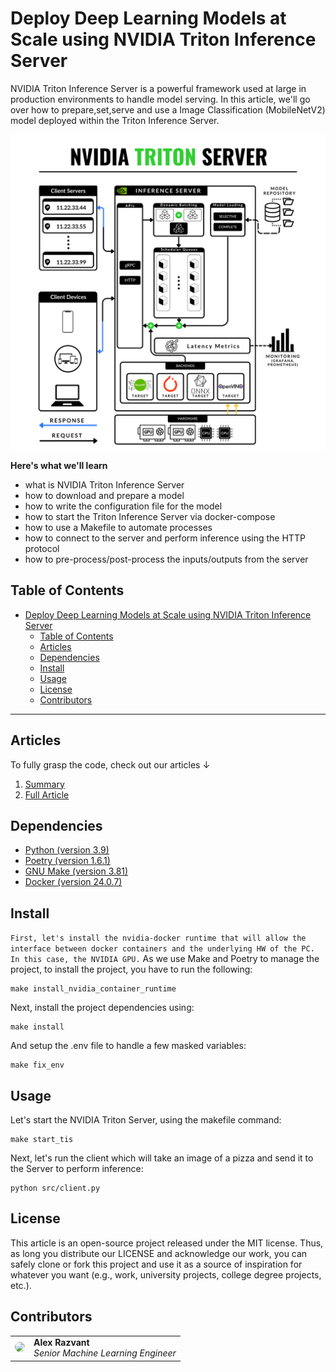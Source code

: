 # Deploy Deep Learning Models at Scale using NVIDIA Triton Inference Server

NVIDIA Triton Inference Server is a powerful framework used at large in production environments to handle model serving.
In this article, we'll go over how to prepare,set,serve and use a Image Classification (MobileNetV2) model deployed within the Triton Inference Server.


![Architecture](./media/triton-inference-server-clean.png)

**Here's what we'll learn**

- what is NVIDIA Triton Inference Server
- how to download and prepare a model
- how to write the configuration file for the model
- how to start the Triton Inference Server via docker-compose
- how to use a Makefile to automate processes
- how to connect to the server and perform inference using the HTTP protocol
- how to pre-process/post-process the inputs/outputs from the server

## Table of Contents

- [Deploy Deep Learning Models at Scale using NVIDIA Triton Inference Server](#deploy-deep-learning-models-at-scale-using-nvidia-triton-inference-server)
  - [Table of Contents](#table-of-contents)
  - [Articles](#articles)
  - [Dependencies](#dependencies)
  - [Install](#install)
  - [Usage](#usage)
  - [License](#license)
  - [Contributors](#contributors)

------

## Articles

To fully grasp the code, check out our articles ↓

1. [Summary]()
2. [Full Article]()

## Dependencies

- [Python (version 3.9)](https://www.python.org/downloads/)
- [Poetry (version 1.6.1)](https://python-poetry.org/)
- [GNU Make (version 3.81)](https://www.gnu.org/software/make/)
- [Docker (version 24.0.7)](https://www.docker.com/)


## Install

```First, let's install the nvidia-docker runtime that will allow the interface between docker containers and the underlying HW of the PC. In this case, the NVIDIA GPU.```
As we use Make and Poetry to manage the project, to install the project, you have to run the following:
```shell
make install_nvidia_container_runtime
```

Next, install the project dependencies using:
```shell
make install
```

And setup the .env file to handle a few masked variables:
```shell
make fix_env
```


## Usage

Let's start the NVIDIA Triton Server, using the makefile command:
```shell
make start_tis
```

Next, let's run the client which will take an image of a pizza and send it to the Server to perform inference:
```shell
python src/client.py
```

## License

This article is an open-source project released under the MIT license. Thus, as long you distribute our LICENSE and acknowledge our work, you can safely clone or fork this project and use it as a source of inspiration for whatever you want (e.g., work, university projects, college degree projects, etc.).

## Contributors

<table>
  <tr>
    <td><img src="https://github.com/Joywalker.png" width="100" style="border-radius:50%;"/></td>
    <td>
      <strong>Alex Razvant</strong><br />
      <i>Senior Machine Learning Engineer</i>
    </td>
  </tr>
</table>